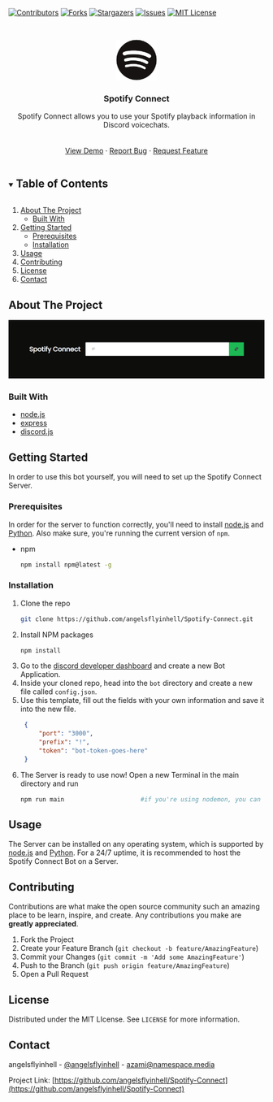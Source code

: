 <!--
*** Thanks for checking out the Best-README-Template. If you have a suggestion
*** that would make this better, please fork the repo and create a pull request
*** or simply open an issue with the tag "enhancement".
*** Thanks again! Now go create something AMAZING! :D
***
***
***
*** To avoid retyping too much info. Do a search and replace for the following:
*** angelsflyinhell, Spotify-Connect, angelsflyinhell, azami@namespace.media, Spotify Connect, Spotify Connect allows you to use your Spotify playback information in Discord voicechats.
-->



<!-- PROJECT SHIELDS -->
<!--
*** I'm using markdown "reference style" links for readability.
*** Reference links are enclosed in brackets [ ] instead of parentheses ( ).
*** See the bottom of this document for the declaration of the reference variables
*** for contributors-url, forks-url, etc. This is an optional, concise syntax you may use.
*** https://www.markdownguide.org/basic-syntax/#reference-style-links
-->
[![Contributors][contributors-shield]][contributors-url]
[![Forks][forks-shield]][forks-url]
[![Stargazers][stars-shield]][stars-url]
[![Issues][issues-shield]][issues-url]
[![MIT License][license-shield]][license-url]



<!-- PROJECT LOGO -->
<br />
<p align="center">
  <a href="https://github.com/angelsflyinhell/Spotify-Connect">
    <img src="images/logo.png" alt="Logo" width="80" height="80">
  </a>

  <h3 align="center">Spotify Connect</h3>

  <p align="center">
    Spotify Connect allows you to use your Spotify playback information in Discord voicechats.
    <br />
    <br />
    <br />
    <a href="http://connect.4c3711.xyz">View Demo</a>
    ·
    <a href="https://github.com/angelsflyinhell/Spotify-Connect/issues">Report Bug</a>
    ·
    <a href="https://github.com/angelsflyinhell/Spotify-Connect/issues">Request Feature</a>
  </p>
</p>



<!-- TABLE OF CONTENTS -->
<details open="open">
  <summary><h2 style="display: inline-block">Table of Contents</h2></summary>
  <ol>
    <li>
      <a href="#about-the-project">About The Project</a>
      <ul>
        <li><a href="#built-with">Built With</a></li>
      </ul>
    </li>
    <li>
      <a href="#getting-started">Getting Started</a>
      <ul>
        <li><a href="#prerequisites">Prerequisites</a></li>
        <li><a href="#installation">Installation</a></li>
      </ul>
    </li>
    <li><a href="#usage">Usage</a></li>
    <li><a href="#contributing">Contributing</a></li>
    <li><a href="#license">License</a></li>
    <li><a href="#contact">Contact</a></li>
  </ol>
</details>



<!-- ABOUT THE PROJECT -->
## About The Project

[![Product Name Screen Shot][product-screenshot]](http://connect.4c3711.xyz)
### Built With

* [node.js](https://nodejs.org/en/)
* [express](https://www.npmjs.com/package/express)
* [discord.js](https://www.npmjs.com/package/discord.js)



<!-- GETTING STARTED -->
## Getting Started

In order to use this bot yourself, you will need to set up the Spotify Connect Server.

### Prerequisites

In order for the server to function correctly, you'll need to install [node.js](https://nodejs.org/en/) and [Python](https://www.python.org/downloads/). Also make sure, you're running the current version of `npm`.
* npm
  ```sh
  npm install npm@latest -g
  ```

### Installation

1. Clone the repo
   ```sh
   git clone https://github.com/angelsflyinhell/Spotify-Connect.git
   ```
2. Install NPM packages
   ```sh
   npm install
   ```
3. Go to the [discord developer dashboard](https://discord.com/developers/applications) and create a new Bot Application.
4. Inside your cloned repo, head into the `bot` directory and create a new file called `config.json`.
5. Use this template, fill out the fields with your own information and save it into the new file.
   ```json
    {
        "port": "3000",
        "prefix": "!",
        "token": "bot-token-goes-here"
    }
   ```
6. The Server is ready to use now! Open a new Terminal in the main directory and run
   ```sh
   npm run main                     #if you're using nodemon, you can also run 'npm run dev'
   ```


<!-- USAGE EXAMPLES -->
## Usage

The Server can be installed on any operating system, which is supported by [node.js](https://nodejs.org/en/) and [Python](https://www.python.org/downloads/). For a 24/7 uptime, it is recommended to host the Spotify Connect Bot on a Server.



<!-- CONTRIBUTING -->
## Contributing

Contributions are what make the open source community such an amazing place to be learn, inspire, and create. Any contributions you make are **greatly appreciated**.

1. Fork the Project
2. Create your Feature Branch (`git checkout -b feature/AmazingFeature`)
3. Commit your Changes (`git commit -m 'Add some AmazingFeature'`)
4. Push to the Branch (`git push origin feature/AmazingFeature`)
5. Open a Pull Request



<!-- LICENSE -->
## License

Distributed under the MIT LIcense. See `LICENSE` for more information.



<!-- CONTACT -->
## Contact

angelsflyinhell - [@angelsflyinhell](https://twitter.com/angelsflyinhell) - azami@namespace.media

Project Link: [https://github.com/angelsflyinhell/Spotify-Connect](https://github.com/angelsflyinhell/Spotify-Connect)

<!-- MARKDOWN LINKS & IMAGES -->
<!-- https://www.markdownguide.org/basic-syntax/#reference-style-links -->
[contributors-shield]: https://img.shields.io/github/contributors/angelsflyinhell/Spotify-Connect.svg?style=for-the-badge
[contributors-url]: https://github.com/angelsflyinhell/Spotify-Connect/graphs/contributors
[forks-shield]: https://img.shields.io/github/forks/angelsflyinhell/Spotify-Connect.svg?style=for-the-badge
[forks-url]: https://github.com/angelsflyinhell/Spotify-Connect/network/members
[stars-shield]: https://img.shields.io/github/stars/angelsflyinhell/Spotify-Connect.svg?style=for-the-badge
[stars-url]: https://github.com/angelsflyinhell/Spotify-Connect/stargazers
[issues-shield]: https://img.shields.io/github/issues/angelsflyinhell/Spotify-Connect.svg?style=for-the-badge
[issues-url]: https://github.com/angelsflyinhell/Spotify-Connect/issues
[license-shield]: https://img.shields.io/github/license/angelsflyinhell/Spotify-Connect.svg?style=for-the-badge
[license-url]: https://github.com/angelsflyinhell/Spotify-Connect/blob/master/LICENSE.txt
[product-screenshot]: /images/banner.png
